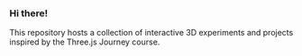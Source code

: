 ### Hi there!

This repository hosts a collection of interactive 3D experiments and projects inspired by the Three.js Journey course.
